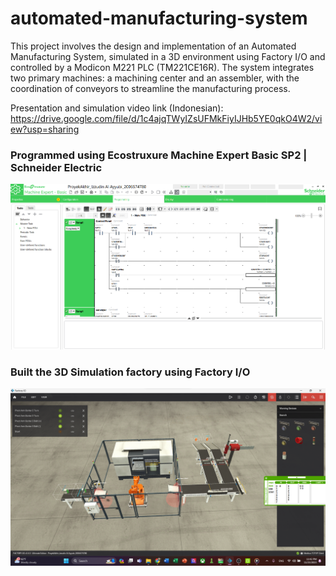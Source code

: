 # automated-manufacturing-system
This project involves the design and implementation of an Automated Manufacturing System, simulated in a 3D environment using Factory I/O and controlled by a Modicon M221 PLC (TM221CE16R). The system integrates two primary machines: a machining center and an assembler, with the coordination of conveyors to streamline the manufacturing process.

Presentation and simulation video link (Indonesian): https://drive.google.com/file/d/1c4ajqTWyIZsUFMkFiyIJHb5YE0qkO4W2/view?usp=sharing

### Programmed using Ecostruxure Machine Expert Basic SP2 | Schneider Electric
![Schneider electric](https://github.com/izzudin01/automated-manufacturing-system/blob/main/Screenshot%202024-06-15%20162034.png)

### Built the 3D Simulation factory using Factory I/O
![factoryIO simulation](https://github.com/izzudin01/automated-manufacturing-system/blob/main/ProyekAkhir_Izzudin%20Al%20Ayyubi_2006574780.png)
